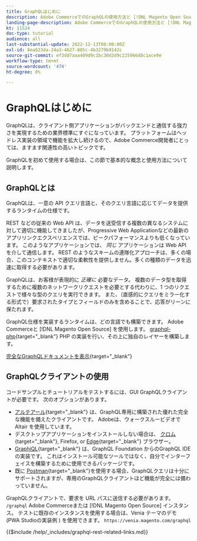 ```yaml
---
title: GraphQLはじめに
description: Adobe CommerceでのGraphQLの使用方法と [!DNL Magento Open Source]. Adobe Commerceおよび [!DNL Magento Open Source].
landing-page-description: Adobe CommerceでのGraphQLの使用方法と [!DNL Magento Open Source]. Adobe Commerceおよび [!DNL Magento Open Source].
kt: 11524
doc-type: tutorial
audience: all
last-substantial-update: 2022-12-13T00:00:00Z
exl-id: 8ea823da-24a3-4627-885c-4b3279b9142c
source-git-commit: ef3dd7aaa409d9c1bc30d3d9c225966d8c1ace9e
workflow-type: tm+mt
source-wordcount: '474'
ht-degree: 0%

---
```


# GraphQLはじめに

GraphQLは、クライアント側アプリケーションがバックエンドと通信する強力さを実現するための業界標準にすぐになっています。 プラットフォームはヘッドレス実装の領域で機能を拡大し続けるので、Adobe Commerce開発者にとっては、ますます関連性の高いトピックです。

GraphQLを初めて使用する場合は、この節で基本的な概念と使用方法について説明します。

## GraphQLとは

GraphQLは、一意の API クエリ言語と、そのクエリ言語に応じてデータを提供するランタイムの仕様です。

REST などの従来の Web API は、データを送受信する複数の異なるシステムに対して適切に機能してきましたが、Progressive Web Applicationなどの最新のアプリリンクエクスペリエンスでは、ピークパフォーマンスよりも低くなっています。 このようなアプリケーションでは、 _同じ_ アプリケーションは Web API を介して通信します。 REST のようなスキームの連隊化アプローチは、多くの場合、このコンテキストで適切な柔軟性を提供しません。多くの種類のデータを迅速に取得する必要があります。

GraphQLは、お客様が表現的に _正確に_ 必要なデータ。 複数のデータ型を取得するために複数のネットワークリクエストを必要とする代わりに、1 つのリクエストで様々な型のクエリを実行できます。 また、（直感的にクエリをミラー化する形式で）要求されたタイプとフィールドのみを含めることで、応答がリーンに保たれます。

GraphQL仕様を実装するランタイムは、どの言語でも構築できます。 Adobe Commerceと [!DNL Magento Open Source] を使用します。
[graphql-php](https://webonyx.github.io/graphql-php/){target="_blank"} PHP の実装を行い、その上に独自のレイヤーを構築します。

[完全なGraphQLドキュメントを表示](https://graphql.org/learn){target="_blank"}

## GraphQLクライアントの使用

コードサンプルとチュートリアルをテストするには、GUI GraphQLクライアントが必要です。 次のオプションがあります。

* [アルテアール](https://altairgraphql.dev/){target="_blank"} は、GraphQL専用に構築された優れた完全な機能を備えたクライアントです。 Adobeは、ウォークスルービデオで Altair を使用しています。
* デスクトップアプリケーションをインストールしない場合は、
   [クロム](https://chrome.google.com/webstore/detail/altair-graphql-client/flnheeellpciglgpaodhkhmapeljopja){target="_blank"}, Firefox, or [Edge](https://microsoftedge.microsoft.com/addons/detail/altair-graphql-client/kpggioiimijgcalmnfnalgglgooonopa){target="_blank"} ブラウザー。
* [GraphiQL](https://github.com/graphql/graphiql/tree/main/packages/graphiql){target="_blank"} は、GraphQL Foundation からのGraphQL IDE の実装です。 これはインストール可能なツールではなく、自分でインターフェイスを構築するために使用できるパッケージです。
* 既に [Postman](https://www.postman.com/){target="_blank"}を使用する場合、GraphQLクエリは十分にサポートされますが、専用のGraphQLクライアントほど機能が完全には備わっていません。

GraphQLクライアントで、要求を URL パスに送信する必要があります。 `/graphql` Adobe Commerceまたは [!DNL Magento Open Source] インスタンス。 テストに既存のインスタンスを使用する場合は、Venia テーマのデモ (PWA Studioの実装例 ) を使用できます。 `https://venia.magento.com/graphql`

{{$include /help/_includes/graphql-rest-related-links.md}}
